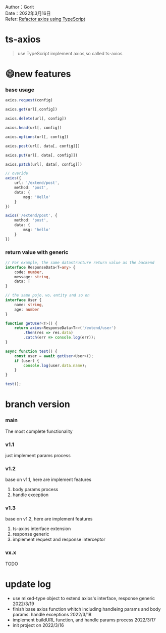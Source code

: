 Author：Gorit   
Date：2022年3月16日    
Refer: [Refactor axios using TypeScript](https://coding.imooc.com/class/330.html)  

# ts-axios  
> use TypeScript implement axios,so called ts-axios  

# 😄new features   
### base usage  
```TypeScript
axios.request(config)

axios.get(url[,config])

axios.delete(url[, config])

axios.head(url[, config])

axios.options(url[, config])

axios.post(url[, data[, config]])

axios.put(url[, data[, config]])

axios.patch(url[, data[, config]])

// overide
axios({
    url: '/extend/post',
    method: 'post',
    data: {
        msg: 'Hello'
    }
})

axios('/extend/post', {
    method: 'post',
    data: {
        msg: 'hello'
    }
})
```
### return value with generic

```TypeScript  
// For example, the same datastructure return value as the backend
interface ResponseData<T=any> {
    code: number,
    message: string,
    data: T
}

// the same pojo、vo、entity and so on
interface User {
    name: string,
    age: number
}

function getUser<T>() {
    return axios<ResponseData<T>>('/extend/user')
        .then(res => res.data)
        .catch(err => console.log(err));
}

async function test() {
    const user = await getUser<User>();
    if (user) {
        console.log(user.data.name);    
    }
}

test();
```  
# branch version  
### main   
The most complete functionality
### v1.1   
just implement params process
### v1.2  
base on v1.1, here are implement features  
1. body params process
2. handle exception
### v1.3  
base on v1.2, here are implement features
1. ts-axios interface extension
2. response generic
3. implement request and response interceptor

### vx.x
TODO

# update log  
- use mixed-type object to extend axios's interface, response generic 2022/3/19
- finish base axios function whitch including handleing params and body params. handle exceptions 2022/3/18
- implement buildURL function, and handle params process 2022/3/17
- init project on 2022/3/16